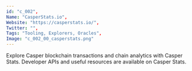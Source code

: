 ```yaml
--- 
id: "c_002", 
Name: "CasperStats.io", 
Website: "https://casperstats.io/", 
Twitter: "", 
Tags: "Tooling, Explorers, Oracles", 
Image: "c_002_00_casperstats.png" 
--- 
```

<!--lang:en--> 
Explore Casper blockchain transactions and chain analytics with Casper Stats. Developer APIs and useful resources are available on Casper Stats.
<!--lang:es--] 
Explora transacciones blockchain y analisis con Casper Stats. APIs de desarrollo y recursos útiles disponibles en Casper Stats.
<!--lang:de--] 
Erforschen Sie Casper Blockchain-Transaktionen und Kettenanalysen mit Casper Stats. Entwickler-APIs und nützliche Ressourcen sind auf Casper Stats verfügbar.
<!--lang:fr--] 
Explorez les transactions de la blockchain Casper et les analyses de la chaîne avec Casper Stats. Des API pour les développeurs et des ressources utiles sont disponibles sur Casper Stats.
<!--lang:pl--] 
Poznaj transakcje blockchain Casper i analitykę łańcucha za pomocą Casper Stats. Interfejsy API dla programistów i przydatne zasoby są dostępne na Casper Stats.
[!--lang:*-->
